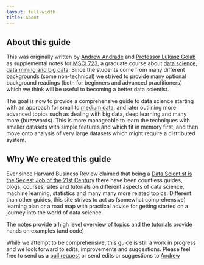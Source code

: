 ```yaml
---
layout: full-width
title: About
---
```


## About this guide

This was originally written by [Andrew Andrade](http://mrandrewandrade.com) and [Professor Lukasz Golab](http://www.engineering.uwaterloo.ca/~lgolab/) as supplemental notes for [MSCI 723](http://www.ucalendar.uwaterloo.ca/SA/GRAD/1516/GRDcourse-MSCI.html#MSCI723), a graduate course about [data science, data mining and big data](https://uwaterloo.ca/management-sciences/news/data-analytics-courses-available).  Since the students come from many different backgrounds (some non-technical) we strived to provide many optional background readings (both for beginners and advanced practitioners) which we think will be useful to becoming a better data scientist.

The goal is now to provide a comprehensive guide to data science starting with an approach for small to [medium data](http://svdictionary.com/words/medium-data), and later outlining more advanced topics such as dealing with big data, deep learning and many more (buzzwords). This is more manageable to learn the techniques with smaller datasets with simple features and which fit in memory first, and then move onto analysis of very large datasets which might require a distributed system.

## Why We created this guide

Ever since Harvard Business Review claimed that being a [Data Scientist is the Sexiest Job of the 21st Century](https://hbr.org/2012/10/data-scientist-the-sexiest-job-of-the-21st-century/) there have been countless guides, blogs, courses, sites and tutorials on different aspects of data science, machine learning, statistics and many many more related topics.  Different than other guides, this site strives to act as (somewhat comprehensive) learning plan or a road map with practical advice for getting started on a journey into the world of data science.

The notes provide a high level overview of topics and the tutorials provide hands on examples (and code)

While we attempt to be comprehensive, this guide is still a work in progress and we look forward to edits, improvements and suggestions. Please feel free to send us a [pull request](https://github.com/datascienceguide/datascienceguide.github.io) or send edits or suggestions to [Andrew](mailto:andrew@andrewandrade.ca)
